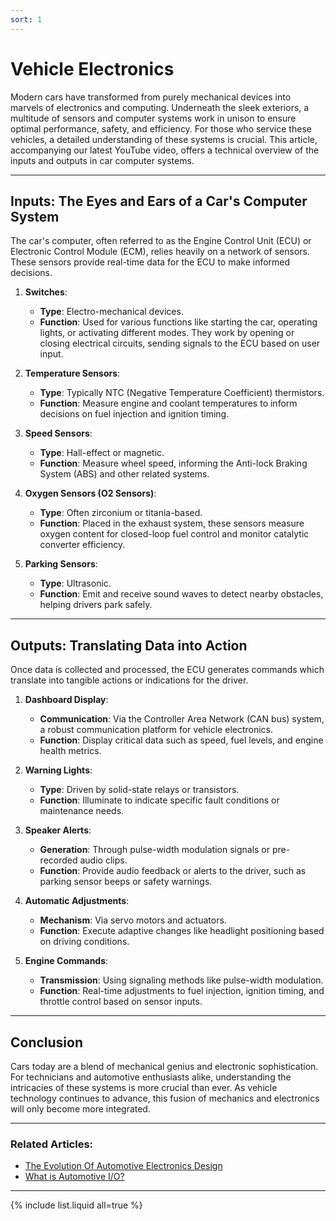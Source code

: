 ```yaml
---
sort: 1
---
```


# Vehicle Electronics

Modern cars have transformed from purely mechanical devices into marvels of electronics and computing. Underneath the sleek exteriors, a multitude of sensors and computer systems work in unison to ensure optimal performance, safety, and efficiency. For those who service these vehicles, a detailed understanding of these systems is crucial. This article, accompanying our latest YouTube video, offers a technical overview of the inputs and outputs in car computer systems.

---

## Inputs: The Eyes and Ears of a Car's Computer System

The car's computer, often referred to as the Engine Control Unit (ECU) or Electronic Control Module (ECM), relies heavily on a network of sensors. These sensors provide real-time data for the ECU to make informed decisions.

1. **Switches**:
   - **Type**: Electro-mechanical devices.
   - **Function**: Used for various functions like starting the car, operating lights, or activating different modes. They work by opening or closing electrical circuits, sending signals to the ECU based on user input.

2. **Temperature Sensors**:
   - **Type**: Typically NTC (Negative Temperature Coefficient) thermistors.
   - **Function**: Measure engine and coolant temperatures to inform decisions on fuel injection and ignition timing.

3. **Speed Sensors**:
   - **Type**: Hall-effect or magnetic.
   - **Function**: Measure wheel speed, informing the Anti-lock Braking System (ABS) and other related systems.

4. **Oxygen Sensors (O2 Sensors)**:
   - **Type**: Often zirconium or titania-based.
   - **Function**: Placed in the exhaust system, these sensors measure oxygen content for closed-loop fuel control and monitor catalytic converter efficiency.

5. **Parking Sensors**:
   - **Type**: Ultrasonic.
   - **Function**: Emit and receive sound waves to detect nearby obstacles, helping drivers park safely.

---

## Outputs: Translating Data into Action

Once data is collected and processed, the ECU generates commands which translate into tangible actions or indications for the driver.

1. **Dashboard Display**:
   - **Communication**: Via the Controller Area Network (CAN bus) system, a robust communication platform for vehicle electronics.
   - **Function**: Display critical data such as speed, fuel levels, and engine health metrics.

2. **Warning Lights**:
   - **Type**: Driven by solid-state relays or transistors.
   - **Function**: Illuminate to indicate specific fault conditions or maintenance needs.

3. **Speaker Alerts**:
   - **Generation**: Through pulse-width modulation signals or pre-recorded audio clips.
   - **Function**: Provide audio feedback or alerts to the driver, such as parking sensor beeps or safety warnings.

4. **Automatic Adjustments**:
   - **Mechanism**: Via servo motors and actuators.
   - **Function**: Execute adaptive changes like headlight positioning based on driving conditions.

5. **Engine Commands**:
   - **Transmission**: Using signaling methods like pulse-width modulation.
   - **Function**: Real-time adjustments to fuel injection, ignition timing, and throttle control based on sensor inputs.

---

## Conclusion

Cars today are a blend of mechanical genius and electronic sophistication. For technicians and automotive enthusiasts alike, understanding the intricacies of these systems is more crucial than ever. As vehicle technology continues to advance, this fusion of mechanics and electronics will only become more integrated.

---

### Related Articles:

- [The Evolution Of Automotive Electronics Design]('https://resources.altium.com/p/the-evolution-of-automotive-electronics')
- [What is Automotive I/O?](https://www.aptiv.com/en/insights/article/what-is-automotive-i-o)

---



{% include list.liquid all=true %}
